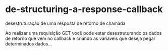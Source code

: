 # de-structuring-a-response-callback

desestruturação de uma resposta de retorno de chamada

Ao realizar uma requisição GET você pode estar desestruturando os dados de retorno que vem no callback e criando as variaveis que deseja pegar determinados dados...

